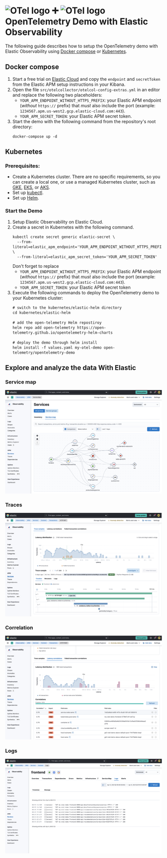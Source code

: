 <!-- markdownlint-disable-next-line -->
# <img src="https://opentelemetry.io/img/logos/opentelemetry-logo-nav.png" alt="OTel logo" width="32"> :heavy_plus_sign: <img src="https://images.contentstack.io/v3/assets/bltefdd0b53724fa2ce/blt601c406b0b5af740/620577381692951393fdf8d6/elastic-logo-cluster.svg" alt="OTel logo" width="32"> OpenTelemetry Demo with Elastic Observability

The following guide describes how to setup the OpenTelemetry demo with Elastic Observability using [Docker compose](#docker-compose) or [Kubernetes](#kubernetes).

## Docker compose

1. Start a free trial on [Elastic Cloud](https://cloud.elastic.co/) and copy the `endpoint` and `secretToken` from the Elastic APM setup instructions in your Kibana.
1. Open the file `src/otelcollector/otelcol-config-extras.yml` in an editor and replace the following two placeholders:
   - `YOUR_APM_ENDPOINT_WITHOUT_HTTPS_PREFIX`: your Elastic APM endpoint (*without* `https://` prefix) that *must* also include the port (example: `1234567.apm.us-west2.gcp.elastic-cloud.com:443`).
   - `YOUR_APM_SECRET_TOKEN`: your Elastic APM secret token.
1. Start the demo with the following command from the repository's root directory:
   ```
   docker-compose up -d
   ```

## Kubernetes
### Prerequisites:
- Create a Kubernetes cluster. There are no specific requirements, so you can create a local one, or use a managed Kubernetes cluster, such as [GKE](https://cloud.google.com/kubernetes-engine), [EKS](https://aws.amazon.com/eks/), or [AKS](https://azure.microsoft.com/en-us/products/kubernetes-service).
- Set up [kubectl](https://kubernetes.io/docs/reference/kubectl/).
- Set up [Helm](https://helm.sh/).

### Start the Demo
1. Setup Elastic Observability on Elastic Cloud.
1. Create a secret in Kubernetes with the following command.
   ```
   kubectl create secret generic elastic-secret \
     --from-literal=elastic_apm_endpoint='YOUR_APM_ENDPOINT_WITHOUT_HTTPS_PREFIX' \
     --from-literal=elastic_apm_secret_token='YOUR_APM_SECRET_TOKEN'
   ```
   Don't forget to replace
   - `YOUR_APM_ENDPOINT_WITHOUT_HTTPS_PREFIX`: your Elastic APM endpoint (*without* `https://` prefix) that *must* also include the port (example: `1234567.apm.us-west2.gcp.elastic-cloud.com:443`).
   - `YOUR_APM_SECRET_TOKEN`: your Elastic APM secret token
1. Execute the following commands to deploy the OpenTelemetry demo to your Kubernetes cluster:
   ```
   # switch to the kubernetes/elastic-helm directory
   cd kubernetes/elastic-helm

   # add the open-telemetry Helm repostiroy
   helm repo add open-telemetry https://open-telemetry.github.io/opentelemetry-helm-charts

   # deploy the demo through helm install
   helm install -f values.yaml my-otel-demo open-telemetry/opentelemetry-demo
   ```

## Explore and analyze the data With Elastic

### Service map
![Service map](service-map.png "Service map")

### Traces
![Traces](trace.png "Traces")

### Correlation
![Correlation](correlation.png "Correlation")

### Logs
![Logs](logs.png "Logs")
